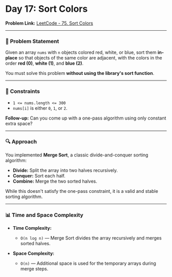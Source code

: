 # Day 17: Sort Colors  
**Problem Link:** [LeetCode - 75. Sort Colors](https://leetcode.com/problems/sort-colors/)

---

### 🧩 **Problem Statement**

Given an array `nums` with `n` objects colored red, white, or blue, sort them **in-place** so that objects of the same color are adjacent, with the colors in the order **red (0)**, **white (1)**, and **blue (2)**.

You must solve this problem **without using the library's sort function**.

---

### 🎯 **Constraints**

- `1 <= nums.length <= 300`
- `nums[i]` is either `0`, `1`, or `2`.

**Follow-up:** Can you come up with a one-pass algorithm using only constant extra space?

---

### 🔍 **Approach**

You implemented **Merge Sort**, a classic divide-and-conquer sorting algorithm:

- **Divide:** Split the array into two halves recursively.
- **Conquer:** Sort each half.
- **Combine:** Merge the two sorted halves.

While this doesn't satisfy the one-pass constraint, it is a valid and stable sorting algorithm.

---
### 📊 **Time and Space Complexity**

- **Time Complexity:**  
  - `O(n log n)` — Merge Sort divides the array recursively and merges sorted halves.

- **Space Complexity:**  
  - `O(n)` — Additional space is used for the temporary arrays during merge steps.


